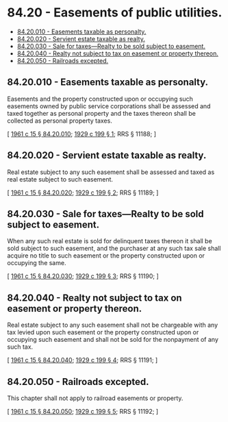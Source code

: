 # 84.20 - Easements of public utilities.
* [84.20.010 - Easements taxable as personalty.](#8420010---easements-taxable-as-personalty)
* [84.20.020 - Servient estate taxable as realty.](#8420020---servient-estate-taxable-as-realty)
* [84.20.030 - Sale for taxes—Realty to be sold subject to easement.](#8420030---sale-for-taxesrealty-to-be-sold-subject-to-easement)
* [84.20.040 - Realty not subject to tax on easement or property thereon.](#8420040---realty-not-subject-to-tax-on-easement-or-property-thereon)
* [84.20.050 - Railroads excepted.](#8420050---railroads-excepted)
## 84.20.010 - Easements taxable as personalty.
Easements and the property constructed upon or occupying such easements owned by public service corporations shall be assessed and taxed together as personal property and the taxes thereon shall be collected as personal property taxes.

\[ [1961 c 15 § 84.20.010](https://leg.wa.gov/CodeReviser/documents/sessionlaw/1961c15.pdf?cite=1961%20c%2015%20§%2084.20.010); [1929 c 199 § 1](https://leg.wa.gov/CodeReviser/documents/sessionlaw/1929c199.pdf?cite=1929%20c%20199%20§%201); RRS § 11188; \]

## 84.20.020 - Servient estate taxable as realty.
Real estate subject to any such easement shall be assessed and taxed as real estate subject to such easement.

\[ [1961 c 15 § 84.20.020](https://leg.wa.gov/CodeReviser/documents/sessionlaw/1961c15.pdf?cite=1961%20c%2015%20§%2084.20.020); [1929 c 199 § 2](https://leg.wa.gov/CodeReviser/documents/sessionlaw/1929c199.pdf?cite=1929%20c%20199%20§%202); RRS § 11189; \]

## 84.20.030 - Sale for taxes—Realty to be sold subject to easement.
When any such real estate is sold for delinquent taxes thereon it shall be sold subject to such easement, and the purchaser at any such tax sale shall acquire no title to such easement or the property constructed upon or occupying the same.

\[ [1961 c 15 § 84.20.030](https://leg.wa.gov/CodeReviser/documents/sessionlaw/1961c15.pdf?cite=1961%20c%2015%20§%2084.20.030); [1929 c 199 § 3](https://leg.wa.gov/CodeReviser/documents/sessionlaw/1929c199.pdf?cite=1929%20c%20199%20§%203); RRS § 11190; \]

## 84.20.040 - Realty not subject to tax on easement or property thereon.
Real estate subject to any such easement shall not be chargeable with any tax levied upon such easement or the property constructed upon or occupying such easement and shall not be sold for the nonpayment of any such tax.

\[ [1961 c 15 § 84.20.040](https://leg.wa.gov/CodeReviser/documents/sessionlaw/1961c15.pdf?cite=1961%20c%2015%20§%2084.20.040); [1929 c 199 § 4](https://leg.wa.gov/CodeReviser/documents/sessionlaw/1929c199.pdf?cite=1929%20c%20199%20§%204); RRS § 11191; \]

## 84.20.050 - Railroads excepted.
This chapter shall not apply to railroad easements or property.

\[ [1961 c 15 § 84.20.050](https://leg.wa.gov/CodeReviser/documents/sessionlaw/1961c15.pdf?cite=1961%20c%2015%20§%2084.20.050); [1929 c 199 § 5](https://leg.wa.gov/CodeReviser/documents/sessionlaw/1929c199.pdf?cite=1929%20c%20199%20§%205); RRS § 11192; \]

